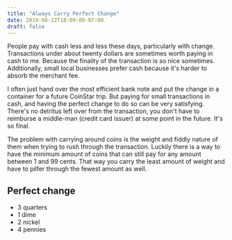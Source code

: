 ```yaml
---
title: "Always Carry Perfect Change"
date: 2019-08-12T18:09:08-07:00
draft: false
---
```


People pay with cash less and less these days, particularly with change. Transactions
under about twenty dollars are sometimes worth paying in cash to me. Because the
finality of the transaction is so nice sometimes. Additionally, small local businesses
prefer cash because it's harder to absorb the merchant fee.

I often just hand over the most efficient bank note and put the change in a container for
a future CoinStar trip. But paying for small transactions in cash, and having the
perfect change to do so can be very satisfying. There's no detritus left over
from the transaction, you don't have to reimburse a middle-man (credit card issuer)
at some point in the future. It's so final.

The problem with carrying around coins is the weight and fiddly nature of them
when trying to rush through the transaction. Luckily there is a way to have the
minimum amount of coins that can still pay for any amount between 1 and 99 cents.
That way you carry the least amount of weight and have to pilfer through the fewest
amount as well.

## Perfect change
* 3 quarters
* 1 dime
* 2 nickel
* 4 pennies
